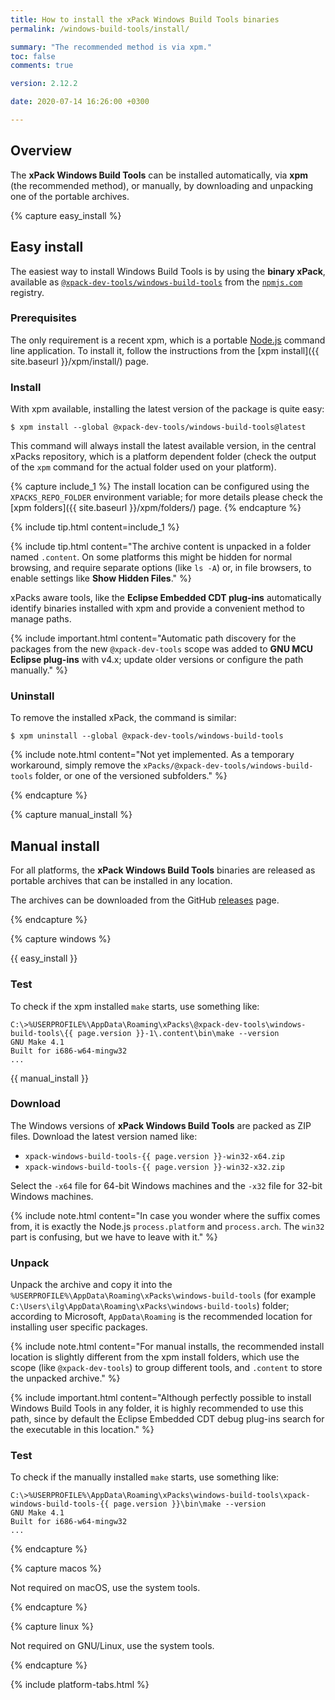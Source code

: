 ```yaml
---
title: How to install the xPack Windows Build Tools binaries
permalink: /windows-build-tools/install/

summary: "The recommended method is via xpm."
toc: false
comments: true

version: 2.12.2

date: 2020-07-14 16:26:00 +0300

---
```


## Overview

The **xPack Windows Build Tools** can be installed automatically, via **xpm** (the
recommended method), or manually, by downloading and unpacking one of the
portable archives.

{% capture easy_install %}

## Easy install

The easiest way to install Windows Build Tools is by using the **binary xPack**, available as
[`@xpack-dev-tools/windows-build-tools`](https://www.npmjs.com/package/@xpack-dev-tools/windows-build-tools)
from the [`npmjs.com`](https://www.npmjs.com) registry.

### Prerequisites

The only requirement is a recent
xpm, which is a portable
[Node.js](https://nodejs.org) command line application. To install it,
follow the instructions from the
[xpm install]({{ site.baseurl }}/xpm/install/) page.

### Install

With xpm available, installing
the latest version of the package is quite easy:

```console
$ xpm install --global @xpack-dev-tools/windows-build-tools@latest
```

This command will always install the latest available version,
in the central xPacks repository, which is a platform dependent folder
(check the output of the `xpm` command for the actual folder used on
your platform).

{% capture include_1 %}
The install location can be configured using the
`XPACKS_REPO_FOLDER` environment variable; for more details please check the
[xpm folders]({{ site.baseurl }}/xpm/folders/) page.
{% endcapture %}

{% include tip.html content=include_1 %}

{% include tip.html content="The archive content is unpacked in a folder
named `.content`. On some platforms
this might be hidden for normal browsing, and require
separate options (like `ls -A`) or, in file browsers, to enable
settings like **Show Hidden Files**." %}

xPacks aware tools, like the **Eclipse Embedded CDT plug-ins** automatically
identify binaries installed with
xpm and provide a convenient method to manage paths.

{% include important.html content="Automatic
path discovery for the packages from the new `@xpack-dev-tools` scope was
added to **GNU MCU Eclipse plug-ins** with v4.x; update
older versions or configure the path manually." %}

### Uninstall

To remove the installed xPack, the command is similar:

```console
$ xpm uninstall --global @xpack-dev-tools/windows-build-tools
```

{% include note.html content="Not yet implemented. As a temporary workaround,
simply remove the `xPacks/@xpack-dev-tools/windows-build-tools` folder,
or one of the versioned subfolders." %}

{% endcapture %}

{% capture manual_install %}

## Manual install

For all platforms, the **xPack Windows Build Tools** binaries are released as portable
archives that can be installed in any location.

The archives can be downloaded from the
GitHub [releases](https://github.com/xpack-dev-tools/windows-build-tools-xpack/releases/)
page.

{% endcapture %}

{% capture windows %}

{{ easy_install }}

### Test

To check if the xpm installed `make` starts, use something like:

```
C:\>%USERPROFILE%\AppData\Roaming\xPacks\@xpack-dev-tools\windows-build-tools\{{ page.version }}-1\.content\bin\make --version
GNU Make 4.1
Built for i686-w64-mingw32
...
```

{{ manual_install }}

### Download

The Windows versions of **xPack Windows Build Tools** are packed as ZIP files.
Download the latest version named like:

- `xpack-windows-build-tools-{{ page.version }}-win32-x64.zip`
- `xpack-windows-build-tools-{{ page.version }}-win32-x32.zip`

Select the `-x64` file for 64-bit Windows machines and the `-x32` file
for 32-bit Windows machines.

{% include note.html content="In case you wonder where the suffix comes
from, it is exactly the Node.js `process.platform` and `process.arch`.
The `win32` part is confusing, but we have to leave with it." %}

### Unpack

Unpack the archive and copy it into the
`%USERPROFILE%\AppData\Roaming\xPacks\windows-build-tools`
(for example `C:\Users\ilg\AppData\Roaming\xPacks\windows-build-tools`) folder;
according to Microsoft, `AppData\Roaming` is the recommended location for
installing user specific packages.

{% include note.html content="For manual installs, the recommended
install location is slightly different from the xpm install folders,
which use the scope (like `@xpack-dev-tools`) to group different tools,
and `.content` to store the unpacked archive." %}

{% include important.html content="Although perfectly possible to
install Windows Build Tools in any folder, it is highly recommended to use this
path, since by default the Eclipse Embedded CDT debug plug-ins search
for the executable in this location." %}

### Test

To check if the manually installed `make` starts, use something like:

```
C:\>%USERPROFILE%\AppData\Roaming\xPacks\windows-build-tools\xpack-windows-build-tools-{{ page.version }}\bin\make --version
GNU Make 4.1
Built for i686-w64-mingw32
...
```

{% endcapture %}

{% capture macos %}

Not required on macOS, use the system tools.

{% endcapture %}

{% capture linux %}

Not required on GNU/Linux, use the system tools.

{% endcapture %}

{% include platform-tabs.html %}
